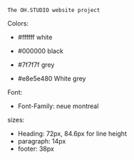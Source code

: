     The OH.STUDIO website project

Colors:

- #ffffff white

- #000000 black

- #7f7f7f grey

- #e8e5e480 White grey

Font:

- Font-Family: neue montreal

sizes: 
- Heading: 72px, 84.6px for line height
- paragraph: 14px
- footer: 38px